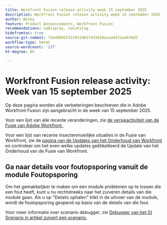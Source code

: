 ```yaml
---
title: Workfront Fusion release activity week 15 september 2025
description: Workfront Fusion release activity week 15 september 2025
author: Becky
feature: Product Announcements, Workfront Fusion
recommendations: noDisplay, noCatalog
hidefromtoc: true
source-git-commit: 71bd96915f21922d637433010acea9321ed476d5
workflow-type: tm+mt
source-wordcount: '137'
ht-degree: 0%

---
```


# Workfront Fusion release activity: Week van 15 september 2025

Op deze pagina worden alle verbeteringen beschreven die in Adobe Workfront Fusion zijn aangebracht in de week van 15 september 2025.

Voor een lijst van alle recente veranderingen, zie [ de versieactiviteit van de Fusie van Adobe Workfront ](/help/workfront-fusion/fusion-product-releases/fusion-release-activity.md).

Voor een lijst van recente insectenmoeilijke situaties in de Fusie van Workfront, zie de [ pagina van de Updates van het Onderhoud van Workfront ](https://experienceleague.adobe.com/en/docs/workfront-known-issues/releases/current-updates) en controleer om het even welke updates geëtiketteerd de Update van het Onderhoud van de Fusie van Workfront.

## Ga naar details voor foutopsporing vanuit de module Foutopsporing

Om het gemakkelijker te maken om een module problemen op te lossen die een fout heeft, kunt u nu rechtstreeks naar het zuiveren details van die module gaan. Als u op &quot;Details ophalen&quot; klikt in de uitvoer van de module, wordt de foutopsporing geopend op basis van de details van die fout.

Voor meer informatie over scenario debugger, zie [ Debugger van het 0&rbrace; Scenario in artikel zuivert een scenario.](/help/workfront-fusion/manage-scenarios/debug-a-scenario.md#scenario-debugger)

